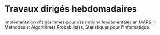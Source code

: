 # Travaux dirigés hebdomadaires
Implémentation d'algorithmes pour des notions fondamentales en MAPSI : Méthodes et Algorithmes Probabilistes, Statistiques pour l'Informatique.
